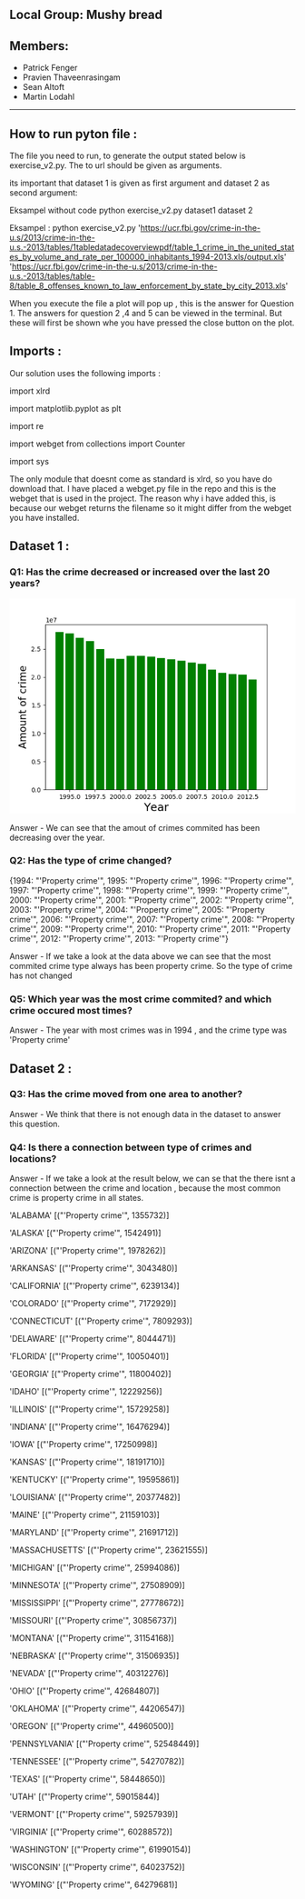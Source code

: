 ## Local Group: Mushy bread

## Members:
 - Patrick Fenger
 - Pravien Thaveenrasingam
 - Sean Altoft
 - Martin Lodahl 
-----------------------------------------------------------------

## How to run pyton file : 

The file you need to run, to generate the output stated below is exercise_v2.py.
The to url should be given as arguments.

its important that dataset 1 is given as first argument and dataset 2 as second argument: 

Eksampel without code python exercise_v2.py dataset1 dataset 2

Eksampel : python exercise_v2.py 'https://ucr.fbi.gov/crime-in-the-u.s/2013/crime-in-the-u.s.-2013/tables/1tabledatadecoverviewpdf/table_1_crime_in_the_united_states_by_volume_and_rate_per_100000_inhabitants_1994-2013.xls/output.xls' 'https://ucr.fbi.gov/crime-in-the-u.s/2013/crime-in-the-u.s.-2013/tables/table-8/table_8_offenses_known_to_law_enforcement_by_state_by_city_2013.xls'

When you execute the file a plot will pop up , this is the answer for Question 1. The answers for question 2 ,4 and 5 can be viewed in the terminal. But these will first be shown whe you have pressed the close button on the plot.

## Imports : 

Our solution uses the following imports : 

import xlrd

import matplotlib.pyplot as plt

import re

import webget
from collections import Counter

import sys

The only module that doesnt come as standard is xlrd, so you have do download that.
I have placed a webget.py file in the repo and this is the webget that is used in the project. The reason why i have added this, is because our webget returns the filename so it might differ from the webget you have installed. 

## Dataset 1 :

### Q1: Has the crime decreased or increased over the last 20 years?
![alt text](https://github.com/PatrickFenger/pythonAssignments/blob/master/Assignment_1/Figure_1.png)

Answer - We can see that the amout of crimes commited has been decreasing over the year.

### Q2: Has the type of crime changed? 

{1994: "'Property  crime'", 1995: "'Property  crime'", 1996: "'Property  crime'", 1997: "'Property  crime'", 1998: "'Property  crime'", 1999: "'Property  crime'", 2000: "'Property  crime'", 2001: "'Property  crime'", 2002: "'Property  crime'", 2003: "'Property  crime'", 2004: "'Property  crime'", 2005: "'Property  crime'", 2006: "'Property  crime'", 2007: "'Property  crime'", 2008: "'Property  crime'", 2009: "'Property  crime'", 2010: "'Property  crime'", 2011: "'Property  crime'", 2012: "'Property  crime'", 2013: "'Property  crime'"}

Answer - If we take a look at the data above we can see that the most commited crime type always has been property crime. So the type of crime has not changed

### Q5: Which year was the most crime commited? and which crime occured most times?

Answer - The year with most crimes was in  1994 , and the crime type was 'Property  crime'

## Dataset 2 :

### Q3: Has the crime moved from one area to another?

Answer - We think that there is not enough data in the dataset to answer this question.

### Q4: Is there a connection between type of crimes and locations?

Answer - If we take a look at the result below, we can se that the there isnt a connection between the crime and location , because the most common crime is property crime in all states.

'ALABAMA' [("'Property crime'", 1355732)] 

'ALASKA' [("'Property crime'", 1542491)] 

'ARIZONA' [("'Property crime'", 1978262)] 

'ARKANSAS' [("'Property crime'", 3043480)] 

'CALIFORNIA' [("'Property crime'", 6239134)] 

'COLORADO' [("'Property crime'", 7172929)] 

'CONNECTICUT' [("'Property crime'", 7809293)] 

'DELAWARE' [("'Property crime'", 8044471)] 

'FLORIDA' [("'Property crime'", 10050401)] 

'GEORGIA' [("'Property crime'", 11800402)] 

'IDAHO' [("'Property crime'", 12229256)] 

'ILLINOIS' [("'Property crime'", 15729258)] 

'INDIANA' [("'Property crime'", 16476294)] 

'IOWA' [("'Property crime'", 17250998)] 

'KANSAS' [("'Property crime'", 18191710)] 

'KENTUCKY' [("'Property crime'", 19595861)] 

'LOUISIANA' [("'Property crime'", 20377482)] 

'MAINE' [("'Property crime'", 21159103)] 

'MARYLAND' [("'Property crime'", 21691712)] 

'MASSACHUSETTS' [("'Property crime'", 23621555)] 

'MICHIGAN' [("'Property crime'", 25994086)] 

'MINNESOTA' [("'Property crime'", 27508909)] 

'MISSISSIPPI' [("'Property crime'", 27778672)] 

'MISSOURI' [("'Property crime'", 30856737)] 

'MONTANA' [("'Property crime'", 31154168)] 

'NEBRASKA' [("'Property crime'", 31506935)] 

'NEVADA' [("'Property crime'", 40312276)] 

'OHIO' [("'Property crime'", 42684807)] 

'OKLAHOMA' [("'Property crime'", 44206547)] 

'OREGON' [("'Property crime'", 44960500)] 

'PENNSYLVANIA' [("'Property crime'", 52548449)] 

'TENNESSEE' [("'Property crime'", 54270782)] 

'TEXAS' [("'Property crime'", 58448650)] 

'UTAH' [("'Property crime'", 59015844)] 

'VERMONT' [("'Property crime'", 59257939)] 

'VIRGINIA' [("'Property crime'", 60288572)] 

'WASHINGTON' [("'Property crime'", 61990154)] 

'WISCONSIN' [("'Property crime'", 64023752)] 

'WYOMING' [("'Property crime'", 64279681)] 
